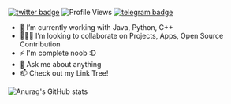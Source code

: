 [![twitter badge](https://img.shields.io/badge/ConnectonTwitter-30302f?style=flat&logo=twitter)](https://twitter.com/BrajBliss)
![Profile Views](https://hits.seeyoufarm.com/api/count/incr/badge.svg?url=https%3A%2F%2Fgithub.com%2Fvrindavan%2Fhit-counter&count_bg=%231980CF&title_bg=%23000000&icon=github.svg&icon_color=%23E7E7E7&title=Profile+Views&edge_flat=false)
[![telegram badge](https://img.shields.io/badge/Amay-30302f?style=flat&logo=telegram)](https://telegram.me/BrajBliss)

- 🔭 I’m currently working with Java, Python, C++
- 🧑‍🤝‍🧑 I’m looking to collaborate on Projects, Apps, Open Source Contribution
- ⚡ I'm complete noob :D
- 💬 Ask me about anything
- 📫 Check out my Link Tree!

![Anurag's GitHub stats](https://github-readme-stats.vercel.app/api?username=vrindavan&theme=dark&show_icons=true)
